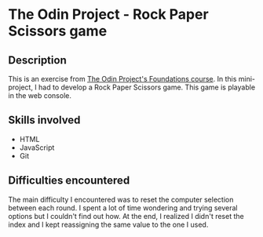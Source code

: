 # The Odin Project - Rock Paper Scissors game

## Description
This is an exercise from [The Odin Project's Foundations course](https://www.theodinproject.com/paths).
In this mini-project, I had to develop a Rock Paper Scissors game. This game is playable in the web console.

## Skills involved
- HTML
- JavaScript
- Git

## Difficulties encountered
The main difficulty I encountered was to reset the computer selection between each round. I spent a lot of time wondering and trying several options but I couldn't find out how. At the end, I realized I didn't reset the index and I kept reassigning the same value to the one I used.